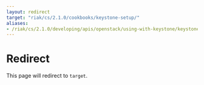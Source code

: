 ```yaml
---
layout: redirect
target: "riak/cs/2.1.0/cookbooks/keystone-setup/"
aliases:
- /riak/cs/2.1.0/developing/apis/openstack/using-with-keystone/keystone-setup
---
```


# Redirect

This page will redirect to `target`.
